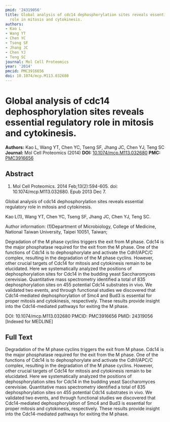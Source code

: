 ```yaml
---
pmid: '24319056'
title: Global analysis of cdc14 dephosphorylation sites reveals essential regulatory
  role in mitosis and cytokinesis.
authors:
- Kao L
- Wang YT
- Chen YC
- Tseng SF
- Jhang JC
- Chen YJ
- Teng SC
journal: Mol Cell Proteomics
year: '2014'
pmcid: PMC3916656
doi: 10.1074/mcp.M113.032680
---
```


# Global analysis of cdc14 dephosphorylation sites reveals essential regulatory role in mitosis and cytokinesis.
**Authors:** Kao L, Wang YT, Chen YC, Tseng SF, Jhang JC, Chen YJ, Teng SC
**Journal:** Mol Cell Proteomics (2014)
**DOI:** [10.1074/mcp.M113.032680](https://doi.org/10.1074/mcp.M113.032680)
**PMC:** [PMC3916656](https://www.ncbi.nlm.nih.gov/pmc/articles/PMC3916656/)

## Abstract

1. Mol Cell Proteomics. 2014 Feb;13(2):594-605. doi: 10.1074/mcp.M113.032680.
Epub  2013 Dec 7.

Global analysis of cdc14 dephosphorylation sites reveals essential regulatory 
role in mitosis and cytokinesis.

Kao L(1), Wang YT, Chen YC, Tseng SF, Jhang JC, Chen YJ, Teng SC.

Author information:
(1)Department of Microbiology, College of Medicine, National Taiwan University, 
Taipei 10051, Taiwan;

Degradation of the M phase cyclins triggers the exit from M phase. Cdc14 is the 
major phosphatase required for the exit from the M phase. One of the functions 
of Cdc14 is to dephosphorylate and activate the Cdh1/APC/C complex, resulting in 
the degradation of the M phase cyclins. However, other crucial targets of Cdc14 
for mitosis and cytokinesis remain to be elucidated. Here we systematically 
analyzed the positions of dephosphorylation sites for Cdc14 in the budding yeast 
Saccharomyces cerevisiae. Quantitative mass spectrometry identified a total of 
835 dephosphorylation sites on 455 potential Cdc14 substrates in vivo. We 
validated two events, and through functional studies we discovered that 
Cdc14-mediated dephosphorylation of Smc4 and Bud3 is essential for proper 
mitosis and cytokinesis, respectively. These results provide insight into the 
Cdc14-mediated pathways for exiting the M phase.

DOI: 10.1074/mcp.M113.032680
PMCID: PMC3916656
PMID: 24319056 [Indexed for MEDLINE]

## Full Text

Degradation of the M phase cyclins triggers the exit from M phase. Cdc14 is the major phosphatase required for the exit from the M phase. One of the functions of Cdc14 is to dephosphorylate and activate the Cdh1/APC/C complex, resulting in the degradation of the M phase cyclins. However, other crucial targets of Cdc14 for mitosis and cytokinesis remain to be elucidated. Here we systematically analyzed the positions of dephosphorylation sites for Cdc14 in the budding yeast Saccharomyces cerevisiae. Quantitative mass spectrometry identified a total of 835 dephosphorylation sites on 455 potential Cdc14 substrates in vivo. We validated two events, and through functional studies we discovered that Cdc14-mediated dephosphorylation of Smc4 and Bud3 is essential for proper mitosis and cytokinesis, respectively. These results provide insight into the Cdc14-mediated pathways for exiting the M phase.
